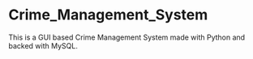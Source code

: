 # Crime_Management_System
This is a GUI based Crime Management System made with Python and backed with MySQL.
